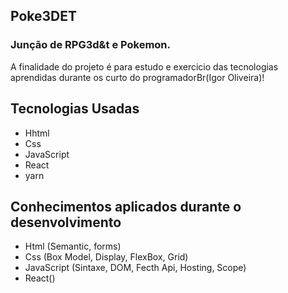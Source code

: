 ## Poke3DET

### Junção de RPG3d&t e Pokemon.

A finalidade do projeto é para estudo e exercicio das tecnologias aprendidas durante os curto do programadorBr(Igor Oliveira)!

## Tecnologias Usadas

- Hhtml
- Css
- JavaScript
- React
- yarn

## Conhecimentos aplicados durante o desenvolvimento

- Html (Semantic, forms)
- Css (Box Model, Display, FlexBox, Grid)
- JavaScript (Sintaxe, DOM, Fecth Api, Hosting, Scope)
- React()

